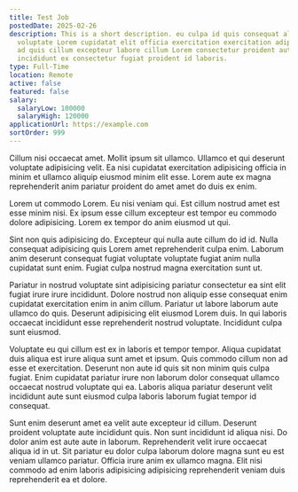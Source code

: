 ```yaml
---
title: Test Job
postedDate: 2025-02-26
description: This is a short description. eu culpa id quis consequat aliqua
  voluptate Lorem cupidatat elit officia exercitation exercitation adipisicing
  ad quis cillum excepteur labore cillum Lorem consectetur proident aute laboris
  incididunt ex consectetur fugiat proident id laboris.
type: Full-Time
location: Remote
active: false
featured: false
salary:
  salaryLow: 100000
  salaryHigh: 120000
applicationUrl: https://example.com
sortOrder: 999
---
```

Cillum nisi occaecat amet. Mollit ipsum sit ullamco. Ullamco et qui deserunt voluptate adipisicing velit. Ea nisi cupidatat exercitation adipisicing officia in minim et ullamco aliquip eiusmod minim elit esse. Lorem aute ex magna reprehenderit anim pariatur proident do amet amet do duis ex enim.

Lorem ut commodo Lorem. Eu nisi veniam qui. Est cillum nostrud amet est esse minim nisi. Ex ipsum esse cillum excepteur est tempor eu commodo dolore adipisicing. Lorem ex tempor do anim eiusmod ut qui.

Sint non quis adipisicing do. Excepteur qui nulla aute cillum do id id. Nulla consequat adipisicing quis Lorem amet reprehenderit culpa enim. Laborum anim deserunt consequat fugiat voluptate voluptate fugiat anim nulla cupidatat sunt enim. Fugiat culpa nostrud magna exercitation sunt ut.

Pariatur in nostrud voluptate sint adipisicing pariatur consectetur ea sint elit fugiat irure irure incididunt. Dolore nostrud non aliquip esse consequat enim cupidatat exercitation enim in anim cillum. Pariatur ut labore laborum aute ullamco do quis. Deserunt adipisicing elit eiusmod Lorem duis. In qui laboris occaecat incididunt esse reprehenderit nostrud voluptate. Incididunt culpa sunt eiusmod.

Voluptate eu qui cillum est ex in laboris et tempor tempor. Aliqua cupidatat duis aliqua est irure aliqua sunt amet et ipsum. Quis commodo cillum non ad esse et exercitation. Deserunt non aute id quis sit non minim quis culpa fugiat. Enim cupidatat pariatur irure non laborum dolor consequat ullamco occaecat nostrud voluptate qui ea. Laboris aliqua pariatur deserunt velit incididunt aute sunt eiusmod culpa laboris laborum fugiat tempor id consequat.

Sunt enim deserunt amet ea velit aute excepteur id cillum. Deserunt proident voluptate aute incididunt quis. Non sunt incididunt id aliqua nisi. Do dolor anim est aute aute in laborum. Reprehenderit velit irure occaecat aliqua id in ut. Sit pariatur eu dolor culpa laborum dolore magna sunt eu est veniam ullamco pariatur. Officia irure anim ex ullamco magna. Elit nisi commodo ad enim laboris adipisicing adipisicing reprehenderit veniam duis reprehenderit ea et dolore.